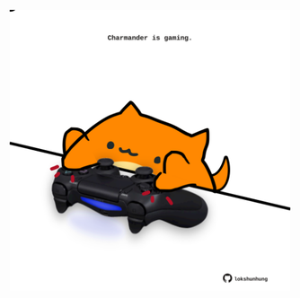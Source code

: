 <!-- built at 27/06/2021, 11:01:22 UTC -->
<p align="center">
  <img width="500" height="500" src="./ReadmeImage.svg">
</p>
